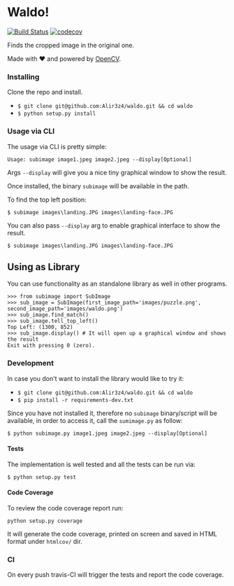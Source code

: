 # Waldo!

[![Build Status](https://travis-ci.org/Alir3z4/waldo.svg?branch=master)](https://travis-ci.org/Alir3z4/waldo)
[![codecov](https://codecov.io/gh/Alir3z4/waldo/branch/master/graph/badge.svg)](https://codecov.io/gh/Alir3z4/waldo)


Finds the cropped image in the original one.

Made with ❤ and powered by [OpenCV](https://opencv.org/).

### Installing

Clone the repo and install.

* `$ git clone git@github.com:Alir3z4/waldo.git && cd waldo`
* `$ python setup.py install`


### Usage via CLI

The usage via CLI is pretty simple:

```
Usage: subimage image1.jpeg image2.jpeg --display[Optional]
```

Args `--display` will give you a nice tiny graphical window to show the result.

Once installed, the binary `subimage` will be available in the path.

To find the top left position:

```
$ subimage images\landing.JPG images\landing-face.JPG
```

You can also pass `--display` arg to enable graphical interface to show the result.

```
$ subimage images\landing.JPG images\landing-face.JPG
```


## Using as Library

You can use functionality as an standalone library as well in other programs.

```
>>> from subimage import SubImage
>>> sub_image = SubImage(first_image_path='images/puzzle.png', second_image_path='images/waldo.png')
>>> sub_image.find_match()
>>> sub_image.tell_top_left()
Top Left: (1300, 852)
>>> sub_image.display() # It will open up a graphical window and shows the result
Exit with pressing 0 (zero).
```
 

### Development

In case you don't want to install the library would like to try it:

* `$ git clone git@github.com:Alir3z4/waldo.git && cd waldo`
* `$ pip install -r requirements-dev.txt`

Since you have not installed it, therefore no `subimage` binary/script will be available, in order to access it, call
 the `sumimage.py` as follow:

```
$ python subimage.py image1.jpeg image2.jpeg --display[Optional]
```

#### Tests

The implementation is well tested and all the tests can be run via:

```
$ python setup.py test
```


#### Code Coverage

To review the code coverage report run:

```
python setup.py coverage
```

It will generate the code coverage, printed on screen and saved in HTML format under `htmlcov/` dir. 


### CI

On every push travis-CI will trigger the tests and report the code coverage.

